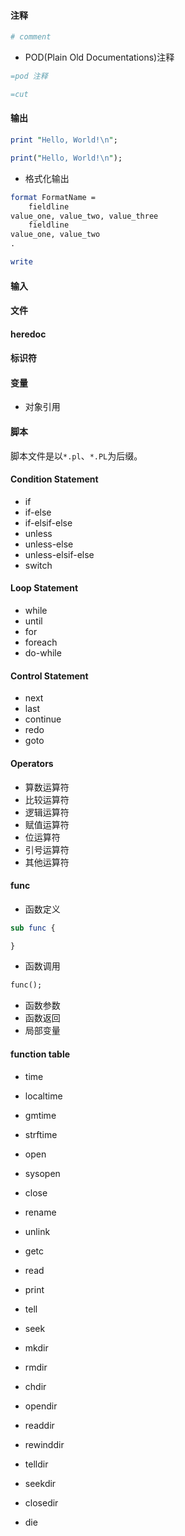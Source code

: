 






#### 注释


```perl
# comment
```

* POD(Plain Old Documentations)注释

```perl
=pod 注释

=cut
```


#### 输出

```perl
print "Hello, World!\n";
```

```perl
print("Hello, World!\n");
```

* 格式化输出

```perl
format FormatName =
    fieldline
value_one, value_two, value_three
    fieldline
value_one, value_two
.

write
```

#### 输入

#### 文件




#### heredoc



#### 标识符

#### 变量

* 对象引用


#### 脚本

脚本文件是以`*.pl`、`*.PL`为后缀。





#### Condition Statement

* if
* if-else
* if-elsif-else
* unless
* unless-else
* unless-elsif-else
* switch

#### Loop Statement

* while
* until
* for
* foreach
* do-while

#### Control Statement

* next
* last
* continue
* redo
* goto


#### Operators

* 算数运算符
* 比较运算符
* 逻辑运算符
* 赋值运算符
* 位运算符
* 引号运算符
* 其他运算符




#### func

* 函数定义

```perl
sub func {

}
```

* 函数调用

```perl
func();
```

* 函数参数
* 函数返回
* 局部变量

#### function table

* time
* localtime
* gmtime
* strftime

* open
* sysopen
* close
* rename
* unlink

* getc
* read
* print
* tell
* seek

* mkdir
* rmdir
* chdir
* opendir
* readdir
* rewinddir
* telldir
* seekdir
* closedir

* die

